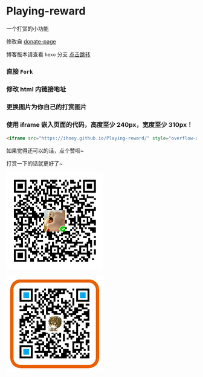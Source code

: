 # Playing-reward
一个打赏的小功能

修改自 [donate-page](https://github.com/Kaiyuan/donate-page)

博客版本请查看 `hexo` 分支  [点击跳转](https://github.com/ihoey/Playing-reward/tree/hexo)

### 直接 `Fork` 

### 修改 html 内链接地址

### 更换图片为你自己的打赏图片

### 使用 iframe 嵌入页面的代码，高度至少 240px，宽度至少 310px！

```html
<iframe src="https://ihoey.github.io/Playing-reward/" style="overflow-x:hidden;overflow-y:hidden; border:0xp none #fff; min-height:240px; width:100%;"  frameborder="0" scrolling="no"></iframe>
```

如果觉得还可以的话，点个赞呗~

打赏一下的话就更好了~

![微信支付](images/WeChanQR.png)


![支付宝支付](images/AliPayQR.png)

